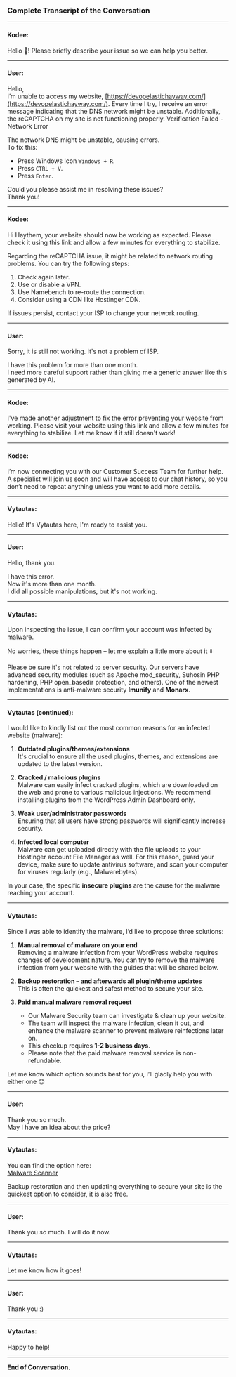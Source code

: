 ### Complete Transcript of the Conversation

---

#### **Kodee:**
Hello 👋! Please briefly describe your issue so we can help you better.  

---

#### **User:**
Hello,  
I’m unable to access my website, [https://devopelastichayway.com/](https://devopelastichayway.com/). Every time I try, I receive an error message indicating that the DNS network might be unstable. Additionally, the reCAPTCHA on my site is not functioning properly. Verification Failed - Network Error  

The network DNS might be unstable, causing errors.  
To fix this:  
- Press Windows Icon `Windows + R`.  
- Press `CTRL + V`.  
- Press `Enter`.  

Could you please assist me in resolving these issues?  
Thank you!  

---

#### **Kodee:**
Hi Haythem, your website should now be working as expected. Please check it using this link and allow a few minutes for everything to stabilize.  

Regarding the reCAPTCHA issue, it might be related to network routing problems. You can try the following steps:  
1. Check again later.  
2. Use or disable a VPN.  
3. Use Namebench to re-route the connection.  
4. Consider using a CDN like Hostinger CDN.  

If issues persist, contact your ISP to change your network routing.  

---

#### **User:**
Sorry, it is still not working. It's not a problem of ISP.  

I have this problem for more than one month.  
I need more careful support rather than giving me a generic answer like this generated by AI.  

---

#### **Kodee:**
I've made another adjustment to fix the error preventing your website from working. Please visit your website using this link and allow a few minutes for everything to stabilize. Let me know if it still doesn't work!  

---

#### **Kodee:**
I’m now connecting you with our Customer Success Team for further help. A specialist will join us soon and will have access to our chat history, so you don’t need to repeat anything unless you want to add more details.  

---

#### **Vytautas:**
Hello! It's Vytautas here, I'm ready to assist you.  

---

#### **User:**
Hello, thank you.  

I have this error.  
Now it's more than one month.  
I did all possible manipulations, but it's not working.  

---

#### **Vytautas:**
Upon inspecting the issue, I can confirm your account was infected by malware.  

No worries, these things happen – let me explain a little more about it ⬇️  

Please be sure it's not related to server security. Our servers have advanced security modules (such as Apache mod_security, Suhosin PHP hardening, PHP open_basedir protection, and others). One of the newest implementations is anti-malware security **Imunify** and **Monarx**.  

---

#### **Vytautas (continued):**
I would like to kindly list out the most common reasons for an infected website (malware):  

1. **Outdated plugins/themes/extensions**  
   It's crucial to ensure all the used plugins, themes, and extensions are updated to the latest version.  

2. **Cracked / malicious plugins**  
   Malware can easily infect cracked plugins, which are downloaded on the web and prone to various malicious injections. We recommend installing plugins from the WordPress Admin Dashboard only.  

3. **Weak user/administrator passwords**  
   Ensuring that all users have strong passwords will significantly increase security.  

4. **Infected local computer**  
   Malware can get uploaded directly with the file uploads to your Hostinger account File Manager as well. For this reason, guard your device, make sure to update antivirus software, and scan your computer for viruses regularly (e.g., Malwarebytes).  

In your case, the specific **insecure plugins** are the cause for the malware reaching your account.  

---

#### **Vytautas:**
Since I was able to identify the malware, I’d like to propose three solutions:  

1. **Manual removal of malware on your end**  
   Removing a malware infection from your WordPress website requires changes of development nature. You can try to remove the malware infection from your website with the guides that will be shared below.  

2. **Backup restoration – and afterwards all plugin/theme updates**  
   This is often the quickest and safest method to secure your site.  

3. **Paid manual malware removal request**  
   - Our Malware Security team can investigate & clean up your website.  
   - The team will inspect the malware infection, clean it out, and enhance the malware scanner to prevent malware reinfections later on.  
   - This checkup requires **1-2 business days**.  
   - Please note that the paid malware removal service is non-refundable.  

Let me know which option sounds best for you, I’ll gladly help you with either one 😊  

---

#### **User:**
Thank you so much.  
May I have an idea about the price?  

---

#### **Vytautas:**
You can find the option here:  
[Malware Scanner](https://hpanel.hostinger.com/websites/devopelastichayway.com/hosting-security/malware-scanner?redirectLocation=side_menu)  

Backup restoration and then updating everything to secure your site is the quickest option to consider, it is also free.  

---

#### **User:**
Thank you so much. I will do it now.  

---

#### **Vytautas:**
Let me know how it goes!  

---

#### **User:**
Thank you :)  

---

#### **Vytautas:**
Happy to help!  

--- 

**End of Conversation.**
